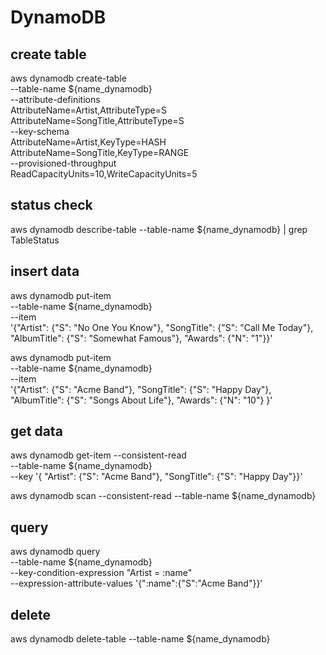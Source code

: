 # DynamoDB
## create table
aws dynamodb create-table \
    --table-name ${name_dynamodb} \
    --attribute-definitions \
        AttributeName=Artist,AttributeType=S \
        AttributeName=SongTitle,AttributeType=S \
    --key-schema \
        AttributeName=Artist,KeyType=HASH \
        AttributeName=SongTitle,KeyType=RANGE \
--provisioned-throughput \
        ReadCapacityUnits=10,WriteCapacityUnits=5

## status check
 aws dynamodb describe-table --table-name ${name_dynamodb} | grep TableStatus

## insert data
aws dynamodb put-item \
--table-name ${name_dynamodb}  \
--item \
    '{"Artist": {"S": "No One You Know"}, "SongTitle": {"S": "Call Me Today"}, "AlbumTitle": {"S": "Somewhat Famous"}, "Awards": {"N": "1"}}'

aws dynamodb put-item \
    --table-name ${name_dynamodb} \
    --item \
    '{"Artist": {"S": "Acme Band"}, "SongTitle": {"S": "Happy Day"}, "AlbumTitle": {"S": "Songs About Life"}, "Awards": {"N": "10"} }'
 
## get data
aws dynamodb get-item --consistent-read \
    --table-name ${name_dynamodb} \
    --key '{ "Artist": {"S": "Acme Band"}, "SongTitle": {"S": "Happy Day"}}'

aws dynamodb scan --consistent-read --table-name ${name_dynamodb}

## query

aws dynamodb query \
    --table-name ${name_dynamodb} \
    --key-condition-expression "Artist = :name" \
    --expression-attribute-values  '{":name":{"S":"Acme Band"}}'

## delete            
aws dynamodb delete-table --table-name ${name_dynamodb}


